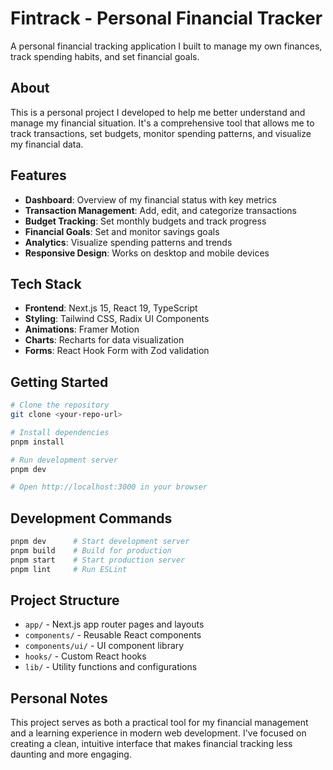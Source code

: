 # Fintrack - Personal Financial Tracker

A personal financial tracking application I built to manage my own finances, track spending habits, and set financial goals.

## About

This is a personal project I developed to help me better understand and manage my financial situation. It's a comprehensive tool that allows me to track transactions, set budgets, monitor spending patterns, and visualize my financial data.

## Features

- **Dashboard**: Overview of my financial status with key metrics
- **Transaction Management**: Add, edit, and categorize transactions
- **Budget Tracking**: Set monthly budgets and track progress
- **Financial Goals**: Set and monitor savings goals
- **Analytics**: Visualize spending patterns and trends
- **Responsive Design**: Works on desktop and mobile devices

## Tech Stack

- **Frontend**: Next.js 15, React 19, TypeScript
- **Styling**: Tailwind CSS, Radix UI Components
- **Animations**: Framer Motion
- **Charts**: Recharts for data visualization
- **Forms**: React Hook Form with Zod validation

## Getting Started

```bash
# Clone the repository
git clone <your-repo-url>

# Install dependencies
pnpm install

# Run development server
pnpm dev

# Open http://localhost:3000 in your browser
```

## Development Commands

```bash
pnpm dev      # Start development server
pnpm build    # Build for production
pnpm start    # Start production server
pnpm lint     # Run ESLint
```

## Project Structure

- `app/` - Next.js app router pages and layouts
- `components/` - Reusable React components
- `components/ui/` - UI component library
- `hooks/` - Custom React hooks
- `lib/` - Utility functions and configurations

## Personal Notes

This project serves as both a practical tool for my financial management and a learning experience in modern web development. I've focused on creating a clean, intuitive interface that makes financial tracking less daunting and more engaging.
